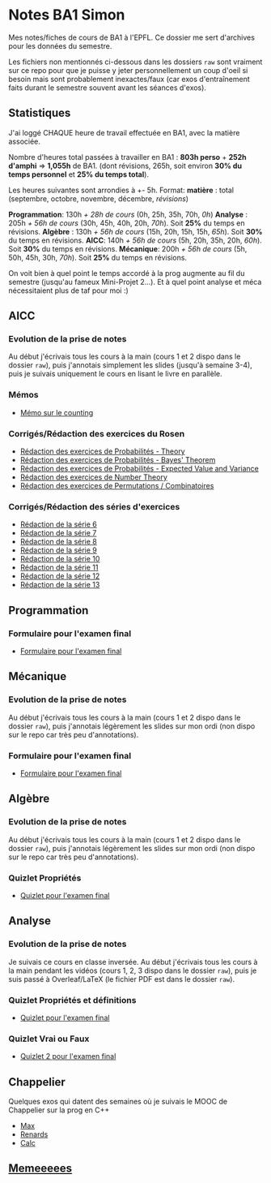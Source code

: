 # Notes BA1 Simon

Mes notes/fiches de cours de BA1 à l'EPFL. Ce dossier me sert d'archives pour les données du semestre.

Les fichiers non mentionnés ci-dessous dans les dossiers `raw` sont vraiment sur ce repo pour que je puisse y jeter personnellement un coup d'oeil si besoin mais sont probablement inexactes/faux (car exos d'entraînement faits durant le semestre souvent avant les séances d'exos).

## Statistiques

J'ai loggé CHAQUE heure de travail effectuée en BA1, avec la matière associée.

Nombre d'heures total passées à travailler en BA1 : **803h perso** + **252h d'amphi** => **1,055h** de BA1.
(dont révisions, 265h, soit environ **30% du temps personnel** et **25% du temps total**).

Les heures suivantes sont arrondies à +- 5h.
Format: **matière** : total (septembre, octobre, novembre, décembre, *révisions*)

**Programmation**: 130h *+ 28h de cours* (0h, 25h, 35h, 70h, *0h*)
**Analyse** : 205h *+ 56h de cours* (30h, 45h, 40h, 20h, *70h*). Soit **25%** du temps en révisions.
**Algèbre** : 130h *+ 56h de cours* (15h, 20h, 15h, 15h, *65h*). Soit **30%** du temps en révisions.
**AICC**: 140h *+ 56h de cours* (5h, 20h, 35h, 20h, *60h*). Soit **30%** du temps en révisions.
**Mécanique**: 200h *+ 56h de cours* (5h, 50h, 45h, 30h, *70h*). Soit **25%** du temps en révisions.

On voit bien à quel point le temps accordé à la prog augmente au fil du semestre (jusqu'au fameux Mini-Projet 2...).
Et à quel point analyse et méca nécessitaient plus de taf pour moi :)

## AICC

### Evolution de la prise de notes

Au début j'écrivais tous les cours à la main (cours 1 et 2 dispo dans le dossier `raw`), puis j'annotais simplement les slides (jusqu'à semaine 3-4), puis je suivais uniquement le cours en lisant le livre en parallèle.

### Mémos

* [Mémo sur le counting](./aicc/AICC%20Counting%20Sheet.pdf)

### Corrigés/Rédaction des exercices du Rosen

* [Rédaction des exercices de Probabilités - Theory](./aicc/Rosen-Probability-Theory.pdf)
* [Rédaction des exercices de Probabilités - Bayes' Theorem](./aicc/Rosen-Bayes-Theorem.pdf)
* [Rédaction des exercices de Probabilités - Expected Value and Variance](./aicc/Rosen-Expected-Value-Variance.pdf)
* [Rédaction des exercices de Number Theory](./aicc/Rosen-Number-Theory.pdf)
* [Rédaction des exercices de Permutations / Combinatoires](./aicc/Rosen-Perm-Combin.pdf)

### Corrigés/Rédaction des séries d'exercices

* [Rédaction de la série 6](./aicc/Kaser-Homework-6.pdf)
* [Rédaction de la série 7](./aicc/Kaser-Homework-7.pdf)
* [Rédaction de la série 8](./aicc/Kaser-Homework-8.pdf)
* [Rédaction de la série 9](./aicc/Kaser-Homework-9.pdf)
* [Rédaction de la série 10](./aicc/Kaser-Homework-10.pdf)
* [Rédaction de la série 11](./aicc/Kaser-Homework-11.pdf)
* [Rédaction de la série 12](./aicc/Kaser-Homework-12.pdf)
* [Rédaction de la série 13](./aicc/Kaser-Homework-13.pdf)

## Programmation

### Formulaire pour l'examen final

* [Formulaire pour l'examen final](./programmation/Formulaire%20Programmation.pdf)

## Mécanique

### Evolution de la prise de notes

Au début j'écrivais tous les cours à la main (cours 1 et 2 dispo dans le dossier `raw`), puis j'annotais légèrement les slides sur mon ordi (non dispo sur le repo car très peu d'annotations).

### Formulaire pour l'examen final

* [Formulaire pour l'examen final](./mecanique/Mécanique%20Cheat%20Sheet.pdf)

## Algèbre

### Evolution de la prise de notes

Au début j'écrivais tous les cours à la main (cours 1 et 2 dispo dans le dossier `raw`), puis j'annotais légèrement les slides sur mon ordi (non dispo sur le repo car très peu d'annotations).

### Quizlet Propriétés

* [Quizlet pour l'examen final](./algebre/Quizlet%20Algèbre.pdf)

## Analyse

### Evolution de la prise de notes

Je suivais ce cours en classe inversée.
Au début j'écrivais tous les cours à la main pendant les vidéos (cours 1, 2, 3 dispo dans le dossier `raw`), puis je suis passé à Overleaf/LaTeX (le fichier PDF est dans le dossier `raw`).

### Quizlet Propriétés et définitions

* [Quizlet pour l'examen final](./analyse/Quizlet%20Analyse.pdf)

### Quizlet Vrai ou Faux

* [Quizlet 2 pour l'examen final](./analyse/Quizlet%20Analyse%20VF.pdf)

## Chappelier

Quelques exos qui datent des semaines où je suivais le MOOC de Chappelier sur la prog en C++

* [Max](./cpp-chappelier/max.cpp)
* [Renards](./cpp-chappelier/renards.cpp)
* [Calc](./cpp-chappelier/capu_calc.cpp)

## [Memeeeees](./memes/)
